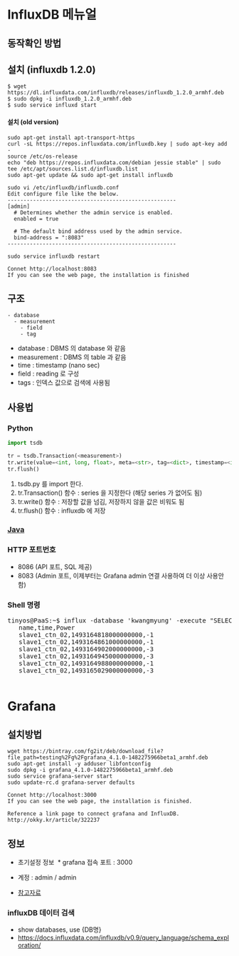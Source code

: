 # InfluxDB 메뉴얼

## 동작확인 방법

## 설치 (influxdb 1.2.0)
```
$ wget https://dl.influxdata.com/influxdb/releases/influxdb_1.2.0_armhf.deb
$ sudo dpkg -i influxdb_1.2.0_armhf.deb
$ sudo service influxd start
```

#### 설치 (old version)

```
sudo apt-get install apt-transport-https
curl -sL https://repos.influxdata.com/influxdb.key | sudo apt-key add -
source /etc/os-release
echo "deb https://repos.influxdata.com/debian jessie stable" | sudo tee /etc/apt/sources.list.d/influxdb.list
sudo apt-get update && sudo apt-get install influxdb

sudo vi /etc/influxdb/influxdb.conf
Edit configure file like the below.
-----------------------------------------------------
[admin]                                                
  # Determines whether the admin service is enabled.   
  enabled = true                               

  # The default bind address used by the admin service.
  bind-address = ":8083"
-----------------------------------------------------

sudo service influxdb restart

Connet http://localhost:8083
If you can see the web page, the installation is finished

```


## 구조

```
- database
  - measurement
    - field
    - tag
```
* database : DBMS 의 database 와  같음
* measurement : DBMS 의 table 과 같음
* time : timestamp (nano sec)
* field : reading 로 구성
* tags : 인덱스 값으로 검색에 사용됨

## 사용법

### Python
```python
import tsdb

tr = tsdb.Transaction(<measurement>)
tr.write(value=<int, long, float>, meta=<str>, tag=<dict>, timestamp=<int, long>)
tr.flush()
```
1. tsdb.py 를 import 한다.
2. tr.Transaction() 함수 : series 을 지정한다 (해당 series 가 없어도 됨)
3. tr.write() 함수 : 저장할 값을 넘김, 저장하지 않을 값은 비워도 됨
4. tr.flush() 함수 : influxdb 에 저장

### [Java](java.md)


### HTTP 포트번호
  - 8086 (API 포트, SQL 제공)
  - 8083 (Admin 포트, 이제부터는 Grafana admin 연결 사용하여 더 이상 사용안함)

### Shell 명령

<pre>
tinyos@PaaS:~$ influx -database 'kwangmyung' -execute "SELECT Power FROM slave1_ctn_02 WHERE time >= '2017-04-26 00:00:00' limit 50" -format csv
   name,time,Power
   slave1_ctn_02,1493164818000000000,-1
   slave1_ctn_02,1493164861000000000,-1
   slave1_ctn_02,1493164902000000000,-3
   slave1_ctn_02,1493164945000000000,-3
   slave1_ctn_02,1493164988000000000,-1
   slave1_ctn_02,1493165029000000000,-3

</pre>

# Grafana

## 설치방법

```
wget https://bintray.com/fg2it/deb/download_file?file_path=testing%2Fg%2Fgrafana_4.1.0-1482275966beta1_armhf.deb
sudo apt-get install -y adduser libfontconfig
sudo dpkg -i grafana_4.1.0-1482275966beta1_armhf.deb
sudo service grafana-server start
sudo update-rc.d grafana-server defaults

Connet http://localhost:3000
If you can see the web page, the installation is finished.

Reference a link page to connect grafana and InfluxDB.
http://okky.kr/article/322237
```

## 정보

 * 초기설정 정보
  * grafana 접속 포트 : 3000
  * 계정 : admin / admin
  
* [참고자료](https://github.com/fg2it/grafana-on-raspberry)

### influxDB 데이터 검색
  - show databases, use {DB명}
  - https://docs.influxdata.com/influxdb/v0.9/query_language/schema_exploration/
